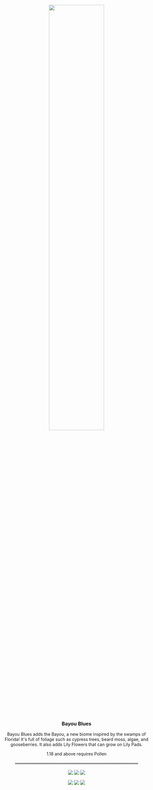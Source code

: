 <p align="center"><img src="https://raw.githubusercontent.com/teamauroramods/BayouBlues/1.18.x/forge/src/main/resources/logo.png" width=60%></p>
<h3 align="center">Bayou Blues</h3>

<p align="center">Bayou Blues adds the Bayou, a new biome inspired by the swamps of Florida! It's full of foliage such as cypress trees, beard moss, algae, and gooseberries. It also adds Lily Flowers that can grow on Lily Pads.</p>
<p align="center">
  1.18 and above requires Pollen
</p>
<p align="center">
═════════════════════════════════════════
</p>
<p align="center">
  <a href="https://discord.gg/VzXSCFp"><img src="https://img.shields.io/discord/440256241932173323?label=&color=8c8424&labelColor=74bc2c&logo=Discord&logoColor=8c8424&style=for-the-badge"></a>
  <a href="https://twitter.com/teamauroramods"><img src="https://img.shields.io/twitter/follow/teamauroramods?label=&color=8c8424&labelColor=74bc2c&logo=Twitter&logoColor=8c8424&style=for-the-badge"></a>
  <a href="https://github.com/teamauroramods/BayouBlues/blob/1.18.x/LICENSE"><img src="https://img.shields.io/badge/License-All%20rights%20reserved-red.svg?style=for-the-badge&color=8c8424&labelColor=74bc2c"></a>
</p>
<p align="center">
  <img src="https://img.shields.io/badge/-Forge-orange?style=for-the-badge&color=e04e14">
  <a href="https://www.curseforge.com/minecraft/mc-mods/bayou-blues"><img src="http://cf.way2muchnoise.eu/452344.svg?badge_style=for_the_badge"></a>
  <a href="https://www.curseforge.com/minecraft/mc-mods/bayou-blues"><img src="http://cf.way2muchnoise.eu/versions/452344.svg?badge_style=for_the_badge"></a>
</p>